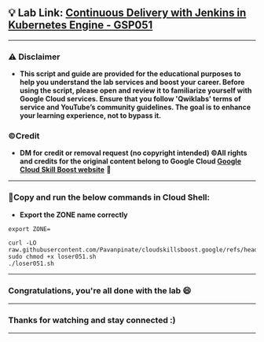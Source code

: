 
## 💡 Lab Link: [Continuous Delivery with Jenkins in Kubernetes Engine - GSP051](https://www.cloudskillsboost.google/focuses/1104?parent=catalog)



---

### ⚠️ Disclaimer
- **This script and guide are provided for  the educational purposes to help you understand the lab services and boost your career. Before using the script, please open and review it to familiarize yourself with Google Cloud services. Ensure that you follow 'Qwiklabs' terms of service and YouTube’s community guidelines. The goal is to enhance your learning experience, not to bypass it.**

### ©Credit
- **DM for credit or removal request (no copyright intended) ©All rights and credits for the original content belong to Google Cloud [Google Cloud Skill Boost website](https://www.cloudskillsboost.google/)** 🙏

---

### 🚨Copy and run the below commands in Cloud Shell:
- **Export the ZONE name correctly**
```
export ZONE=
```
```
curl -LO raw.githubusercontent.com/Pavanpinate/cloudskillsboost.google/refs/heads/main/Continuous%20Delivery%20with%20Jenkins%20in%20Kubernetes%20Engine/loser051.sh
sudo chmod +x loser051.sh
./loser051.sh
```

---

### Congratulations, you're all done with the lab 😄

---


### Thanks for watching and stay connected :)
---
